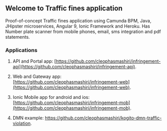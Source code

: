 ## Welcome to Traffic fines application

Proof-of-concept Traffic fines application using Camunda BPM, Java, JHipster microservices, Angular 9, Ionic Framework and Heroku. Has Number plate scanner from mobile phones, email, sms integration and pdf statements.

### Applications

1. API and Portal app: [https://github.com/cleophasmashiri/infringement-api](https://github.com/cleophasmashiri/infringement-api).

2. Web and Gateway app:[https://github.com/cleophasmashiri/infringement-web](https://github.com/cleophasmashiri/infringement-web).

3. Ionic Mobile app for android and ios: [https://github.com/cleophasmashiri/infringement-mob](https://github.com/cleophasmashiri/infringement-mob).

4. DMN example: https://github.com/cleophasmashiri/kogito-dmn-traffic-violation.
